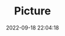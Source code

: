 ---
weight: 1
images:
- /images/edited/257.jpeg
title: Picture
date: 2022-09-18 22:04:18
tags: [luminarneo,work,ILCE-7M3,50.0,person,handbag]
---